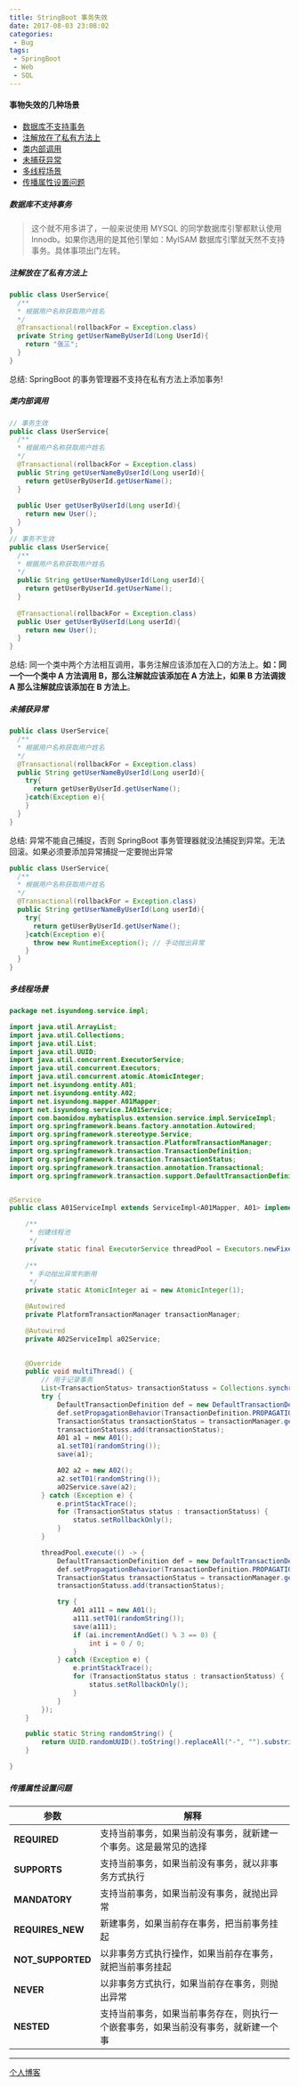 ```yaml
---
title: StringBoot 事务失效
date: 2017-08-03 23:08:02
categories:
 - Bug
tags:
 - SpringBoot
 - Web
 - SQL
---
```


#### 事物失效的几种场景

- <a href="#数据库不支持事务">数据库不支持事务</a>
- <a href="#注解放在了私有方法上">注解放在了私有方法上</a>
- <a href="#类内部调用">类内部调用</a>
- <a href="#未捕获异常">未捕获异常</a>
- <a href="#多线程场景">多线程场景</a>
- <a href="#传播属性设置问题">传播属性设置问题</a>

#####  <a id="数据库不支持事务">数据库不支持事务</a>

> 这个就不用多讲了，一般来说使用 MYSQL 的同学数据库引擎都默认使用 Innodb。如果你选用的是其他引擎如：MyISAM 数据库引擎就天然不支持事务。具体事项出门左转。

#####  <a id="注解放在了私有方法上">注解放在了私有方法上</a>

```java
public class UserService{
  /**
  * 根据用户名称获取用户姓名
  */
  @Transactional(rollbackFor = Exception.class)
  private String getUserNameByUserId(Long UserId){
    return "张三";
  }
}
```

总结: SpringBoot 的事务管理器不支持在私有方法上添加事务!

#####  <a id="类内部调用">类内部调用</a>

```java
// 事务生效
public class UserService{
  /**
  * 根据用户名称获取用户姓名
  */
  @Transactional(rollbackFor = Exception.class)
  public String getUserNameByUserId(Long userId){ 
    return getUserByUserId.getUserName();
  }
  
  public User getUserByUserId(Long userId){
    return new User();
  }
}
// 事务不生效
public class UserService{
  /**
  * 根据用户名称获取用户姓名
  */
  public String getUserNameByUserId(Long userId){ 
    return getUserByUserId.getUserName();
  }
  
  @Transactional(rollbackFor = Exception.class)
  public User getUserByUserId(Long userId){
    return new User();
  }
}
```

总结: 同一个类中两个方法相互调用，事务注解应该添加在入口的方法上。**如：同一个一个类中 A 方法调用 B，那么注解就应该添加在 A 方法上，如果 B 方法调拨 A 那么注解就应该添加在 B 方法上**。

#####  <a id="未捕获异常">未捕获异常</a>

```java
public class UserService{
  /**
  * 根据用户名称获取用户姓名
  */
  @Transactional(rollbackFor = Exception.class)
  public String getUserNameByUserId(Long userId){ 
    try{
      return getUserByUserId.getUserName();
    }catch(Exception e){
    }
  }
}
```

总结: 异常不能自己捕捉，否则 SpringBoot 事务管理器就没法捕捉到异常。无法回滚。如果必须要添加异常捕捉一定要抛出异常

```java
public class UserService{
  /**
  * 根据用户名称获取用户姓名
  */
  @Transactional(rollbackFor = Exception.class)
  public String getUserNameByUserId(Long userId){ 
    try{
      return getUserByUserId.getUserName();
    }catch(Exception e){
      throw new RuntimeException(); // 手动抛出异常
    }
  }
}
```

#####  <a id="多线程场景">多线程场景</a>

```java
package net.isyundong.service.impl;

import java.util.ArrayList;
import java.util.Collections;
import java.util.List;
import java.util.UUID;
import java.util.concurrent.ExecutorService;
import java.util.concurrent.Executors;
import java.util.concurrent.atomic.AtomicInteger;
import net.isyundong.entity.A01;
import net.isyundong.entity.A02;
import net.isyundong.mapper.A01Mapper;
import net.isyundong.service.IA01Service;
import com.baomidou.mybatisplus.extension.service.impl.ServiceImpl;
import org.springframework.beans.factory.annotation.Autowired;
import org.springframework.stereotype.Service;
import org.springframework.transaction.PlatformTransactionManager;
import org.springframework.transaction.TransactionDefinition;
import org.springframework.transaction.TransactionStatus;
import org.springframework.transaction.annotation.Transactional;
import org.springframework.transaction.support.DefaultTransactionDefinition;


@Service
public class A01ServiceImpl extends ServiceImpl<A01Mapper, A01> implements IA01Service {

    /**
     * 创建线程池
     */
    private static final ExecutorService threadPool = Executors.newFixedThreadPool(4);
		
  	/**
  	 * 手动抛出异常判断用	
  	 */
    private static AtomicInteger ai = new AtomicInteger(1);

    @Autowired
    private PlatformTransactionManager transactionManager;

    @Autowired
    private A02ServiceImpl a02Service;

 
    @Override
    public void multiThread() {
      	// 用于记录事务
        List<TransactionStatus> transactionStatuss = Collections.synchronizedList(new ArrayList<TransactionStatus>());
        try {
            DefaultTransactionDefinition def = new DefaultTransactionDefinition();
            def.setPropagationBehavior(TransactionDefinition.PROPAGATION_REQUIRES_NEW);
            TransactionStatus transactionStatus = transactionManager.getTransaction(def);
            transactionStatuss.add(transactionStatus);
            A01 a1 = new A01();
            a1.setT01(randomString());
            save(a1);

            A02 a2 = new A02();
            a2.setT01(randomString());
            a02Service.save(a2);
        } catch (Exception e) {
            e.printStackTrace();
            for (TransactionStatus status : transactionStatuss) {
                status.setRollbackOnly();
            }
        }

        threadPool.execute(() -> {
            DefaultTransactionDefinition def = new DefaultTransactionDefinition();
            def.setPropagationBehavior(TransactionDefinition.PROPAGATION_REQUIRES_NEW);
            TransactionStatus transactionStatus = transactionManager.getTransaction(def);
            transactionStatuss.add(transactionStatus);

            try {
                A01 a111 = new A01();
                a111.setT01(randomString());
                save(a111);
                if (ai.incrementAndGet() % 3 == 0) {
                    int i = 0 / 0;
                }
            } catch (Exception e) {
                e.printStackTrace();
                for (TransactionStatus status : transactionStatuss) {
                    status.setRollbackOnly();
                }
            }
        });
    }

    public static String randomString() {
        return UUID.randomUUID().toString().replaceAll("-", "").substring(0, 5).toUpperCase();
    }

}

```



#####  <a id="传播属性设置问题">传播属性设置问题</a>

| 参数              | 解释                                                         |
| ----------------- | ------------------------------------------------------------ |
| **REQUIRED**      | 支持当前事务，如果当前没有事务，就新建一个事务。这是最常见的选择 |
| **SUPPORTS**      | 支持当前事务，如果当前没有事务，就以非事务方式执行           |
| **MANDATORY**     | 支持当前事务，如果当前没有事务，就抛出异常                   |
| **REQUIRES_NEW**  | 新建事务，如果当前存在事务，把当前事务挂起                   |
| **NOT_SUPPORTED** | 以非事务方式执行操作，如果当前存在事务，就把当前事务挂起     |
| **NEVER**         | 以非事务方式执行，如果当前存在事务，则抛出异常               |
| **NESTED**        | 支持当前事务，如果当前事务存在，则执行一个嵌套事务，如果当前没有事务，就新建一个事 |



---

[个人博客](isyundong.net)



